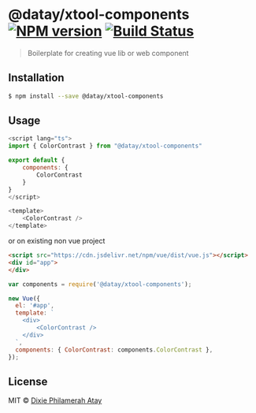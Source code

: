 # @datay/xtool-components [![NPM version](https://badge.fury.io/js/@datay/xtool-components.svg)](https://npmjs.org/package/@datay/xtool-components) [![Build Status](https://travis-ci.org/dxc04/@datay/xtool-components.svg?branch=master)](https://travis-ci.org/dxc04/@datay/xtool-components)

> Boilerplate for creating vue lib or web component

## Installation

```sh
$ npm install --save @datay/xtool-components
```

## Usage

```js
<script lang="ts">
import { ColorContrast } from "@datay/xtool-components"

export default {
    components: {
        ColorContrast    
    }    
}
</script>

<template>
    <ColorContrast />
</template>
```
or on existing non vue project

```html
<script src="https://cdn.jsdelivr.net/npm/vue/dist/vue.js"></script>
<div id="app">
</div>
```

```js
var components = require('@datay/xtool-components');

new Vue({
  el: '#app',
  template: `
    <div>
        <ColorContrast />
    </div>
  `,
  components: { ColorContrast: components.ColorContrast },
});
```

## License

MIT © [Dixie Philamerah Atay](https://github.com/dxc04)
